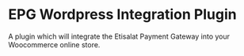 # EPG Wordpress Integration Plugin
A plugin which will integrate the Etisalat Payment Gateway into your Woocommerce online store. 